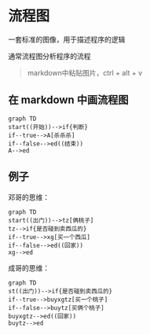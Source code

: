 # 流程图

一套标准的图像，用于描述程序的逻辑

通常流程图分析程序的流程

> markdown中粘贴图片，ctrl + alt + v

## 在 markdown 中画流程图

```mermaid
graph TD
start((开始))-->if{判断}
if--true-->A[杀杀杀]
if--false-->ed((结束))
A-->ed
```

## 例子

邓哥的思维：
```mermaid
graph TD
start((出门))-->tz[俩桃子]
tz-->if{是否碰到卖西瓜的}
if--true-->xg[买一个西瓜]
if--false-->ed((回家))
xg-->ed
```

成哥的思维：
```mermaid
graph TD
st((出门))-->if{是否碰到卖西瓜的}
if--true-->buyxgtz[买一个桃子]
if--false-->buytz[买俩个桃子]
buyxgtz-->ed((回家))
buytz-->ed
```